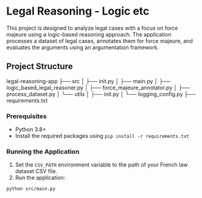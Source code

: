 # Legal Reasoning - Logic etc

This project is designed to analyze legal cases with a focus on force majeure using a logic-based reasoning approach. The application processes a dataset of legal cases, annotates them for force majeure, and evaluates the arguments using an argumentation framework.

## Project Structure

legal-reasoning-app ├── src │ ├── init.py │ ├── main.py │ ├── logic_based_legal_reasoner.py │ ├── force_majeure_annotator.py │ ├── process_dataset.py │ └── utils │ ├── init.py │ └── logging_config.py ├── requirements.txt 

### Prerequisites

- Python 3.8+
- Install the required packages using `pip install -r requirements.txt`

### Running the Application

1. Set the `CSV_PATH` environment variable to the path of your French law dataset CSV file.
2. Run the application:

```sh
python src/main.py
